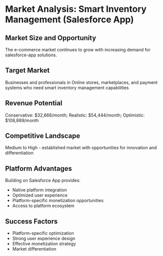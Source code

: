 # Market Analysis: Smart Inventory Management (Salesforce App)

## Market Size and Opportunity
The e-commerce market continues to grow with increasing demand for salesforce-app solutions.

## Target Market
Businesses and professionals in Online stores, marketplaces, and payment systems who need smart inventory management capabilities

## Revenue Potential
Conservative: $32,666/month; Realistic: $54,444/month; Optimistic: $108,889/month

## Competitive Landscape
Medium to High - established market with opportunities for innovation and differentiation

## Platform Advantages
Building on Salesforce App provides:
- Native platform integration
- Optimized user experience
- Platform-specific monetization opportunities
- Access to platform ecosystem

## Success Factors
- Platform-specific optimization
- Strong user experience design
- Effective monetization strategy
- Market differentiation
